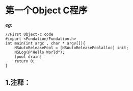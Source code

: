 # 第一个Object C程序  
***eg:***<br>

	
	//First Object-c code
	#import <Fundation/Fundation.h>
	int main(int argc , char * argv[]){
		NSAutoReleasePool = [NSAutoReleasePoolalloc] init;
		NSLog(@"Hello World");
		[pool drain]
		return 0;
	}
		
## 1.注释：  
	
